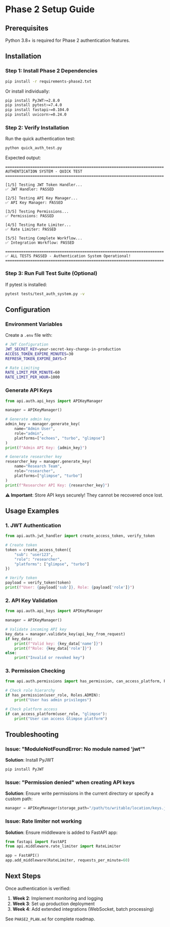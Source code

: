 # Phase 2 Setup Guide

## Prerequisites

Python 3.8+ is required for Phase 2 authentication features.

## Installation

### Step 1: Install Phase 2 Dependencies

```bash
pip install -r requirements-phase2.txt
```

Or install individually:

```bash
pip install PyJWT>=2.8.0
pip install pytest>=7.4.0
pip install fastapi>=0.104.0
pip install uvicorn>=0.24.0
```

### Step 2: Verify Installation

Run the quick authentication test:

```bash
python quick_auth_test.py
```

Expected output:
```
======================================================================
AUTHENTICATION SYSTEM - QUICK TEST
======================================================================

[1/5] Testing JWT Token Handler...
✅ JWT Handler: PASSED

[2/5] Testing API Key Manager...
✅ API Key Manager: PASSED

[3/5] Testing Permissions...
✅ Permissions: PASSED

[4/5] Testing Rate Limiter...
✅ Rate Limiter: PASSED

[5/5] Testing Complete Workflow...
✅ Integration Workflow: PASSED

======================================================================
✅ ALL TESTS PASSED - Authentication System Operational!
======================================================================
```

### Step 3: Run Full Test Suite (Optional)

If pytest is installed:

```bash
pytest tests/test_auth_system.py -v
```

## Configuration

### Environment Variables

Create a `.env` file with:

```bash
# JWT Configuration
JWT_SECRET_KEY=your-secret-key-change-in-production
ACCESS_TOKEN_EXPIRE_MINUTES=30
REFRESH_TOKEN_EXPIRE_DAYS=7

# Rate Limiting
RATE_LIMIT_PER_MINUTE=60
RATE_LIMIT_PER_HOUR=1000
```

### Generate API Keys

```python
from api.auth.api_keys import APIKeyManager

manager = APIKeyManager()

# Generate admin key
admin_key = manager.generate_key(
    name="Admin User",
    role="admin",
    platforms=["echoes", "turbo", "glimpse"]
)
print(f"Admin API Key: {admin_key}")

# Generate researcher key
researcher_key = manager.generate_key(
    name="Research Team",
    role="researcher",
    platforms=["glimpse", "turbo"]
)
print(f"Researcher API Key: {researcher_key}")
```

**⚠️ Important**: Store API keys securely! They cannot be recovered once lost.

## Usage Examples

### 1. JWT Authentication

```python
from api.auth.jwt_handler import create_access_token, verify_token

# Create token
token = create_access_token({
    "sub": "user123",
    "role": "researcher",
    "platforms": ["glimpse", "turbo"]
})

# Verify token
payload = verify_token(token)
print(f"User: {payload['sub']}, Role: {payload['role']}")
```

### 2. API Key Validation

```python
from api.auth.api_keys import APIKeyManager

manager = APIKeyManager()

# Validate incoming API key
key_data = manager.validate_key(api_key_from_request)
if key_data:
    print(f"Valid key: {key_data['name']}")
    print(f"Role: {key_data['role']}")
else:
    print("Invalid or revoked key")
```

### 3. Permission Checking

```python
from api.auth.permissions import has_permission, can_access_platform, Roles

# Check role hierarchy
if has_permission(user_role, Roles.ADMIN):
    print("User has admin privileges")

# Check platform access
if can_access_platform(user_role, "glimpse"):
    print("User can access Glimpse platform")
```

## Troubleshooting

### Issue: "ModuleNotFoundError: No module named 'jwt'"

**Solution**: Install PyJWT
```bash
pip install PyJWT
```

### Issue: "Permission denied" when creating API keys

**Solution**: Ensure write permissions in the current directory or specify a custom path:
```python
manager = APIKeyManager(storage_path="/path/to/writable/location/keys.json")
```

### Issue: Rate limiter not working

**Solution**: Ensure middleware is added to FastAPI app:
```python
from fastapi import FastAPI
from api.middleware.rate_limiter import RateLimiter

app = FastAPI()
app.add_middleware(RateLimiter, requests_per_minute=60)
```

## Next Steps

Once authentication is verified:

1. **Week 2**: Implement monitoring and logging
2. **Week 3**: Set up production deployment
3. **Week 4**: Add extended integrations (WebSocket, batch processing)

See `PHASE2_PLAN.md` for complete roadmap.

